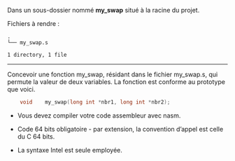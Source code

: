 Dans un sous-dossier nommé **my_swap** situé à la racine du projet.

Fichiers à rendre :

```
.
└── my_swap.s

1 directory, 1 file
```

---
Concevoir une fonction my_swap, résidant dans le fichier my_swap.s, qui permute la valeur de deux variables. La fonction est conforme au prototype que voici.
```cpp
    void    my_swap(long int *nbr1, long int *nbr2);
```
- Vous devez compiler votre code assembleur avec nasm.

- Code 64 bits obligatoire - par extension, la convention d’appel est celle du C 64 bits.  

- La syntaxe Intel est seule employée. 
